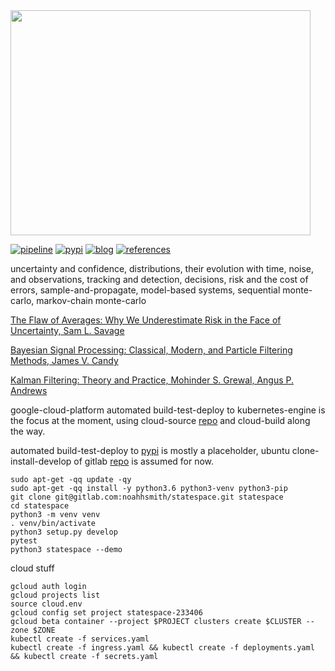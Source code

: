<img src="https://gitlab.com/noahhsmith/statespace/raw/master/docs/images/ekf.png" align="center" width="480" height="360"/>

[![pipeline](https://gitlab.com/noahhsmith/starid/badges/master/pipeline.svg)](https://gitlab.com/noahhsmith/statespace/pipelines)
[![pypi](https://img.shields.io/badge/pypi-latest-brightgreen.svg)](https://pypi.org/project/statespace/)
[![blog](https://img.shields.io/badge/blog-latest-brightgreen.svg)](https://gitlab.com/noahhsmith/statespace/blob/master/docs/readme.md)
[![references](https://img.shields.io/badge/references-latest-brightgreen.svg)](https://gitlab.com/noahhsmith/statespace/blob/master/docs/references.md)

uncertainty and confidence, distributions, their evolution with time, noise, and observations, tracking and detection, decisions, risk and the cost of errors, sample-and-propagate, model-based systems, sequential monte-carlo, markov-chain monte-carlo

[The Flaw of Averages: Why We Underestimate Risk in the Face of Uncertainty, Sam L. Savage](http://a.co/cDDBO9p)

[Bayesian Signal Processing: Classical, Modern, and Particle Filtering Methods, James V. Candy](http://a.co/gp4upXd)

[Kalman Filtering: Theory and Practice, Mohinder S. Grewal, Angus P. Andrews](http://a.co/6hAa35c)

google-cloud-platform automated build-test-deploy to kubernetes-engine is the focus at the moment, using cloud-source [repo](https://source.cloud.google.com/statespace-229611/statespace) and cloud-build along the way.

automated build-test-deploy to [pypi](https://pypi.org/project/statespace) is mostly a placeholder, ubuntu clone-install-develop of gitlab [repo](https://gitlab.com/noahhsmith/statespace) is assumed for now.

    sudo apt-get -qq update -qy
    sudo apt-get -qq install -y python3.6 python3-venv python3-pip
    git clone git@gitlab.com:noahhsmith/statespace.git statespace
    cd statespace
    python3 -m venv venv
    . venv/bin/activate
    python3 setup.py develop
    pytest
    python3 statespace --demo

cloud stuff

    gcloud auth login
    gcloud projects list
    source cloud.env
    gcloud config set project statespace-233406
    gcloud beta container --project $PROJECT clusters create $CLUSTER --zone $ZONE
    kubectl create -f services.yaml
    kubectl create -f ingress.yaml && kubectl create -f deployments.yaml && kubectl create -f secrets.yaml
    
    
    